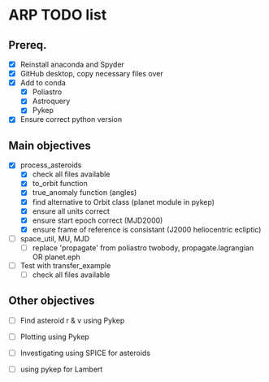 # ARP TODO list

## Prereq.
- [X] Reinstall anaconda and Spyder
- [X] GitHub desktop, copy necessary files over
- [X] Add to conda
  - [X] Poliastro
  - [X] Astroquery
  - [X] Pykep
- [X] Ensure correct python version

## Main objectives
- [X] process_asteroids
  - [X] check all files available
  - [X] to_orbit function
  - [X] true_anomaly function (angles)
  - [X] find alternative to Orbit class (planet module in pykep)
  - [X] ensure all units correct
  - [X] ensure start epoch correct (MJD2000)
  - [X] ensure frame of reference is consistant (J2000 heliocentric ecliptic)
- [ ] space_util, MU, MJD
  - [ ] replace 'propagate' from poliastro twobody, propagate.lagrangian OR planet.eph
- [ ] Test with transfer_example
  - [ ] check all files available

## Other objectives
- [ ] Find asteroid r & v using Pykep
- [ ] Plotting using Pykep
- [ ] Investigating using SPICE for asteroids
- [ ] using pykep for Lambert
 
